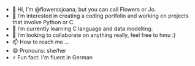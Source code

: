 - 👋 Hi, I’m @flowerssjoana, but you can call Flowers or Jo.
- 👀 I’m interested in creating a coding portfolio and working on projects that involve Python or C.
- 🌱 I’m currently learning C language and data modelling.
- 💞️ I’m looking to collaborate on anything really, feel free to hmu :)
- 📫 How to reach me ...
- 😄 Pronouns: she/her
- ⚡ Fun fact: I'm fluent in German

<!---
flowerssjoana/flowerssjoana is a ✨ special ✨ repository because its `README.md` (this file) appears on your GitHub profile.
You can click the Preview link to take a look at your changes.
--->
